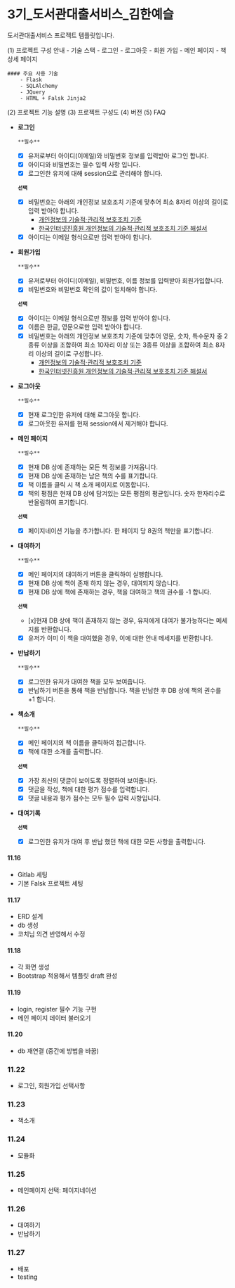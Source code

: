 # 3기_도서관대출서비스_김한예슬

도서관대출서비스 프로젝트 템플릿입니다.

(1) 프로젝트 구성 안내 - 기술 스택
    - 로그인
    - 로그아웃
    - 회원 가입
    - 메인 페이지
    - 책 상세 페이지

    #### 주요 사용 기술
        - Flask
        - SQLAlchemy
        - JQuery
        - HTML + Falsk Jinja2
(2) 프로젝트 기능 설명
(3) 프로젝트 구성도
(4) 버전
(5) FAQ

- **로그인**
    
    `**필수**`
    
    - [x] 유저로부터 아이디(이메일)와 비밀번호 정보를 입력받아 로그인 합니다.
    - [x] 아이디와 비밀번호는 필수 입력 사항 입니다.
    - [x] 로그인한 유저에 대해 session으로 관리해야 합니다.
    
    **`선택`** 
    
    - [x] 비밀번호는 아래의 개인정보 보호조치 기준에 맞추어 최소 8자리 이상의 길이로 입력 받아야 합니다.
        - [개인정보의 기술적·관리적 보호조치 기준](https://www.law.go.kr/%ED%96%89%EC%A0%95%EA%B7%9C%EC%B9%99/(%EA%B0%9C%EC%9D%B8%EC%A0%95%EB%B3%B4%EB%B3%B4%ED%98%B8%EC%9C%84%EC%9B%90%ED%9A%8C)%EA%B0%9C%EC%9D%B8%EC%A0%95%EB%B3%B4%EC%9D%98%EA%B8%B0%EC%88%A0%EC%A0%81%C2%B7%EA%B4%80%EB%A6%AC%EC%A0%81%EB%B3%B4%ED%98%B8%EC%A1%B0%EC%B9%98%EA%B8%B0%EC%A4%80/(2020-5,20200811))
        - [한국인터넷진흥원 개인정보의 기술적·관리적 보호조치 기준 해설서](https://www.kisa.or.kr/public/laws/laws3_View.jsp?cPage=7&mode=view&p_No=259&b_No=259&d_No=102&ST=T&SV=)
    - [x] 아이디는 이메일 형식으로만 입력 받아야 합니다.

- **회원가입**
    
    `**필수**`
    
    - [x] 유저로부터 아이디(이메일), 비밀번호, 이름 정보를 입력받아 회원가입합니다.
    - [x] 비밀번호와 비밀번호 확인의 값이 일치해야 합니다.
    
    **`선택`** 
    
    - [x] 아이디는 이메일 형식으로만 정보를 입력 받아야 합니다.
    - [x] 이름은 한글, 영문으로만 입력 받아야 합니다.
    - [x] 비밀번호는 아래의 개인정보 보호조치 기준에 맞추어 영문, 숫자, 특수문자 중 2종류 이상을 조합하여 최소 10자리 이상 또는 3종류 이상을 조합하여 최소 8자리 이상의 길이로 구성합니다.
        - [개인정보의 기술적·관리적 보호조치 기준](https://www.law.go.kr/%ED%96%89%EC%A0%95%EA%B7%9C%EC%B9%99/(%EA%B0%9C%EC%9D%B8%EC%A0%95%EB%B3%B4%EB%B3%B4%ED%98%B8%EC%9C%84%EC%9B%90%ED%9A%8C)%EA%B0%9C%EC%9D%B8%EC%A0%95%EB%B3%B4%EC%9D%98%EA%B8%B0%EC%88%A0%EC%A0%81%C2%B7%EA%B4%80%EB%A6%AC%EC%A0%81%EB%B3%B4%ED%98%B8%EC%A1%B0%EC%B9%98%EA%B8%B0%EC%A4%80/(2020-5,20200811))
        - [한국인터넷진흥원 개인정보의 기술적·관리적 보호조치 기준 해설서](https://www.kisa.or.kr/public/laws/laws3_View.jsp?cPage=7&mode=view&p_No=259&b_No=259&d_No=102&ST=T&SV=)
- **로그아웃**
    
    `**필수**`
    
    - [x] 현재 로그인한 유저에 대해 로그아웃 합니다.
    - [x] 로그아웃한 유저를 현재 session에서 제거해야 합니다.
- **메인 페이지**
    
    `**필수**`
    
   -  [x] 현재 DB 상에 존재하는 모든 책 정보를 가져옵니다.
    - [x] 현재 DB 상에 존재하는 남은 책의 수를 표기합니다.
    - [x] 책 이름을 클릭 시 책 소개 페이지로 이동합니다.
    - [x] 책의 평점은 현재 DB 상에 담겨있는 모든 평점의 평균입니다. 숫자 한자리수로 반올림하여 표기합니다.
    
    **`선택`** 
    
    - [x] 페이지네이션 기능을 추가합니다. 한 페이지 당 8권의 책만을 표기합니다.
- **대여하기**
    
    `**필수**`
    
    - [x] 메인 페이지의 대여하기 버튼을 클릭하여 실행합니다.
    - [x] 현재 DB 상에 책이 존재 하지 않는 경우, 대여되지 않습니다.
    - [x] 현재 DB 상에 책에 존재하는 경우, 책을 대여하고 책의 권수를 -1 합니다.
    
    **`선택`** 
    
    - [x]현재 DB 상에 책이 존재하지 않는 경우, 유저에게 대여가 불가능하다는 메세지를 반환합니다.
    - [x] 유저가 이미 이 책을 대여했을 경우, 이에 대한 안내 메세지를 반환합니다.
- **반납하기**
    
    `**필수**`
    - [x] 로그인한 유저가 대여한 책을 모두 보여줍니다.
    - [x] 반납하기 버튼을 통해 책을 반납합니다. 책을 반납한 후 DB 상에 책의 권수를 +1 합니다.
- **책소개**
    
    `**필수**`
    
    - [x] 메인 페이지의 책 이름을 클릭하여 접근합니다.
    - [x] 책에 대한 소개를 출력합니다.
    
    **`선택`** 
    
    - [x] 가장 최신의 댓글이 보이도록 정렬하여 보여줍니다.
    - [x] 댓글을 작성, 책에 대한 평가 점수를 입력합니다.
    - [x] 댓글 내용과 평가 점수는 모두 필수 입력 사항입니다.
- **대여기록**
    
    **`선택`** 
    
    - [x] 로그인한 유저가 대여 후 반납 했던 책에 대한 모든 사항을 출력합니다.
    
#### 11.16
- Gitlab 세팅
- 기본 Falsk 프로젝트 세팅

#### 11.17
- ERD 설계
- db 생성
- 코치님 의견 반영해서 수정

#### 11.18
- 각 화면 생성
- Bootstrap 적용해서 템플릿 draft 완성

#### 11.19
- login, register 필수 기능 구현
- 메인 페이지 데이터 불러오기

#### 11.20
- db 재연결 (중간에 방법을 바꿈)

### 11.22
- 로그인, 회원가입 선택사항
### 11.23
- 책소개
### 11.24
- 모듈화

### 11.25
- 메인페이지 선택: 페이지네이션

### 11.26
- 대여하기
- 반납하기

### 11.27
- 배포
- testing